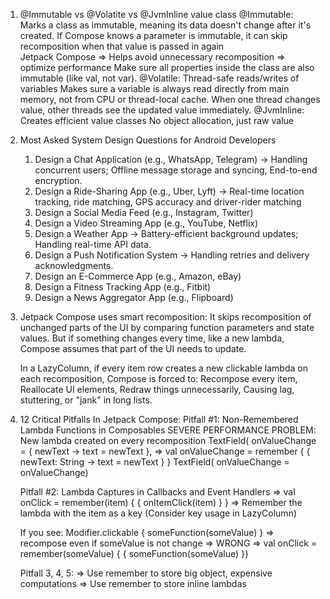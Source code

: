 1. @Immutable vs @Volatite vs @JvmInline value class
	@Immutable:
		Marks a class as immutable, meaning its data doesn't change after it's created.
		If Compose knows a parameter is immutable, it can skip recomposition when that value is passed in again		
		Jetpack Compose => Helps avoid unnecessary recomposition => optimize performance
		Make sure all properties inside the class are also immutable (like val, not var).
	@Volatile:
		Thread-safe reads/writes of variables
		Makes sure a variable is always read directly from main memory, not from CPU or thread-local cache.
		When one thread changes value, other threads see the updated value immediately.
	@JvmInline:
		Creates efficient value classes
		No object allocation, just raw value



2. Most Asked System Design Questions for Android Developers
	1. Design a Chat Application (e.g., WhatsApp, Telegram)
	-> Handling concurrent users; Offline message storage and syncing, End-to-end encryption.
	2. Design a Ride-Sharing App (e.g., Uber, Lyft)
	-> Real-time location tracking, ride matching, GPS accuracy and driver-rider matching
	3. Design a Social Media Feed (e.g., Instagram, Twitter)
	4. Design a Video Streaming App (e.g., YouTube, Netflix)
	5. Design a Weather App
	-> Battery-efficient background updates; Handling real-time API data.
	6. Design a Push Notification System
	-> Handling retries and delivery acknowledgments.
	7. Design an E-Commerce App (e.g., Amazon, eBay)
	9. Design a Fitness Tracking App (e.g., Fitbit)
	10. Design a News Aggregator App (e.g., Flipboard)

3. Jetpack Compose uses smart recomposition:
	It skips recomposition of unchanged parts of the UI by comparing function parameters and state values.
	But if something changes every time, like a new lambda, Compose assumes that part of the UI needs to update.

	In a LazyColumn, if every item row creates a new clickable lambda on each recomposition, Compose is forced to:
		Recompose every item,
		Reallocate UI elements,
		Redraw things unnecessarily,
		Causing lag, stuttering, or "jank" in long lists.

4. 12 Critical Pitfalls In Jetpack Compose:
	Pitfall #1: Non-Remembered Lambda Functions in Composables
		SEVERE PERFORMANCE PROBLEM: New lambda created on every recomposition
		 TextField(
        		onValueChange = { newText -> 
            			text = newText
        	},
	=> val onValueChange = remember {
        	{ newText: String -> 
            		text = newText
        	}
    	}
	TextField(
        onValueChange = onValueChange)


	Pitfall #2: Lambda Captures in Callbacks and Event Handlers
	=> val onClick = remember(item) {
        		{ onItemClick(item) }
    		}
	=> Remember the lambda with the item as a key
	(Consider key usage in LazyColumn)


	If you see: Modifier.clickable { someFunction(someValue) } => recompose even if someValue is not change
	=> WRONG => val onClick = remember(someValue) { { someFunction(someValue) }}

	
	Pitfall 3, 4, 5: 
	=> Use remember to store big object, expensive computations
	=> Use remember to store inline lambdas
